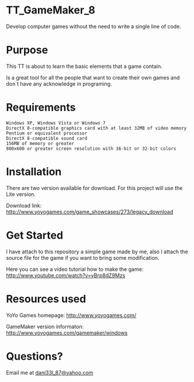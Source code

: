 TT_GameMaker_8
==============

Develop computer games without the need to write a single line of code.




Purpose
=======

This TT is about to learn the basic elements that a game contain.

Is a great tool for all the people that want to create their own games and don`t have any acknowledge in programing.


Requirements
============

    Windows XP, Windows Vista or Windows 7
    DirectX 8-compatible graphics card with at least 32MB of video memory
    Pentium or equivalent processor
    DirectX 8-compatible sound card
    156MB of memory or greater
    800x600 or greater screen resolution with 16-bit or 32-bit colors


Installation
============

There are two version available for download. 
For this project will use the Lite version.

Download link: http://www.yoyogames.com/game_showcases/273/legacy_download


Get Started
===========

I have attach to this repository a simple game made by me, also I attach the source file for the game 
if you want to bring some modification.

Here you can see a video tutorial how to make the game: http://www.youtube.com/watch?v=yBrp8dZ9Mzs


Resources used
==============

YoYo Games homepage: http://www.yoyogames.com/

GameMaker version informaton: http://www.yoyogames.com/gamemaker/windows


Questions?
==========
Email me at dani33l_87@yahoo.com
